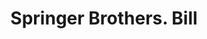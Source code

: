 ---
doi: 10.7916/D8R79S97
date_other: '1880'
date_other_textual: 1880-1889
form: printed ephemera
genre:
- Invoices
name:
- Springer Brothers
object_in_context_url: https://biggert.cul.columbia.edu/items/view/ave_biggert_00457
subject_hierarchical_geographic:
- Boston, Massachusetts, United States
subject_name:
- Springer Brothers
title: Springer Brothers. Bill
sort_title: Springer Brothers. Bill
call_number: ave_biggert_00457
coordinates:
- 42.35805555555556,-71.06361111111111
pid: ave_biggert_00457
identifiers: ave_biggert_00457
thumbnail: https://derivativo-3.library.columbia.edu/iiif/2/ldpd:344068/full/!256,256/0/native.jpg
permalink: "/biggert/ave_biggert_00457/"
layout: iiif-image-page
---